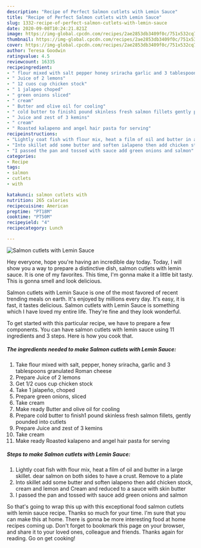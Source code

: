 ```yaml
---
description: "Recipe of Perfect Salmon cutlets with Lemin Sauce"
title: "Recipe of Perfect Salmon cutlets with Lemin Sauce"
slug: 1332-recipe-of-perfect-salmon-cutlets-with-lemin-sauce
date: 2020-09-08T10:24:21.821Z
image: https://img-global.cpcdn.com/recipes/2ae2853db3409f0c/751x532cq70/salmon-cutlets-with-lemin-sauce-recipe-main-photo.jpg
thumbnail: https://img-global.cpcdn.com/recipes/2ae2853db3409f0c/751x532cq70/salmon-cutlets-with-lemin-sauce-recipe-main-photo.jpg
cover: https://img-global.cpcdn.com/recipes/2ae2853db3409f0c/751x532cq70/salmon-cutlets-with-lemin-sauce-recipe-main-photo.jpg
author: Teresa Goodwin
ratingvalue: 4.5
reviewcount: 16335
recipeingredient:
- " flour mixed with salt pepper honey sriracha garlic and 3 tablespoons granulated Roman cheese"
- " Juice of 2 lemons"
- " 12 cuos cup chicken stock"
- " 1 jalapeo choped"
- " green onions sliced"
- " cream"
- " Butter and olive oil for cooling"
- " cold butter to finish1 pound skinless fresh salmon fillets gently pounded into cutlets"
- " Juice and zest of 3 kemins"
- " cream"
- " Roasted kalapeno and angel hair pasta for serving"
recipeinstructions:
- "Lightly coat fish with flour mix, heat a film of oil and butter in a large skillet. dear salmon on both sides to have a crust. Remove to a plate"
- "Into skillet add some butter and soften ialapeno then add chicken stock, cream and lemon and Cream and reduced to a sauce with skin butter"
- "I passed the pan and tossed with sauce add green onions and salmon"
categories:
- Recipe
tags:
- salmon
- cutlets
- with

katakunci: salmon cutlets with 
nutrition: 265 calories
recipecuisine: American
preptime: "PT18M"
cooktime: "PT50M"
recipeyield: "4"
recipecategory: Lunch

---
```



![Salmon cutlets with Lemin Sauce](https://img-global.cpcdn.com/recipes/2ae2853db3409f0c/751x532cq70/salmon-cutlets-with-lemin-sauce-recipe-main-photo.jpg)

Hey everyone, hope you're having an incredible day today. Today, I will show you a way to prepare a distinctive dish, salmon cutlets with lemin sauce. It is one of my favorites. This time, I'm gonna make it a little bit tasty. This is gonna smell and look delicious.



Salmon cutlets with Lemin Sauce is one of the most favored of recent trending meals on earth. It's enjoyed by millions every day. It's easy, it is fast, it tastes delicious. Salmon cutlets with Lemin Sauce is something which I have loved my entire life. They're fine and they look wonderful.


To get started with this particular recipe, we have to prepare a few components. You can have salmon cutlets with lemin sauce using 11 ingredients and 3 steps. Here is how you cook that.

<!--inarticleads1-->

##### The ingredients needed to make Salmon cutlets with Lemin Sauce:

1. Take  flour mixed with salt, pepper, honey sriracha, garlic and 3 tablespoons granulated Roman cheese
1. Prepare  Juice of 2 lemons
1. Get  1/2 cuos cup chicken stock
1. Take  1 jalapeño, choped
1. Prepare  green onions, sliced
1. Take  cream
1. Make ready  Butter and olive oil for cooling
1. Prepare  cold butter to finish1 pound skinless fresh salmon fillets, gently pounded into cutlets
1. Prepare  Juice and zest of 3 kemins
1. Take  cream
1. Make ready  Roasted kalapeno and angel hair pasta for serving




<!--inarticleads2-->

##### Steps to make Salmon cutlets with Lemin Sauce:

1. Lightly coat fish with flour mix, heat a film of oil and butter in a large skillet. dear salmon on both sides to have a crust. Remove to a plate
1. Into skillet add some butter and soften ialapeno then add chicken stock, cream and lemon and Cream and reduced to a sauce with skin butter
1. I passed the pan and tossed with sauce add green onions and salmon




So that's going to wrap this up with this exceptional food salmon cutlets with lemin sauce recipe. Thanks so much for your time. I'm sure that you can make this at home. There is gonna be more interesting food at home recipes coming up. Don't forget to bookmark this page on your browser, and share it to your loved ones, colleague and friends. Thanks again for reading. Go on get cooking!
